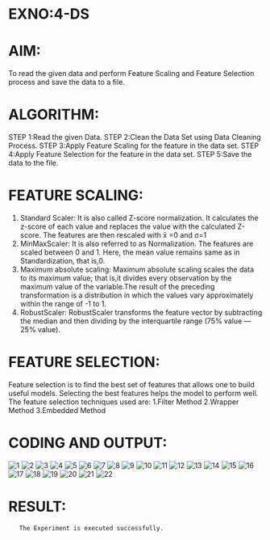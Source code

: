 # EXNO:4-DS
# AIM:
To read the given data and perform Feature Scaling and Feature Selection process and save the
data to a file.

# ALGORITHM:
STEP 1:Read the given Data.
STEP 2:Clean the Data Set using Data Cleaning Process.
STEP 3:Apply Feature Scaling for the feature in the data set.
STEP 4:Apply Feature Selection for the feature in the data set.
STEP 5:Save the data to the file.

# FEATURE SCALING:
1. Standard Scaler: It is also called Z-score normalization. It calculates the z-score of each value and replaces the value with the calculated Z-score. The features are then rescaled with x̄ =0 and σ=1
2. MinMaxScaler: It is also referred to as Normalization. The features are scaled between 0 and 1. Here, the mean value remains same as in Standardization, that is,0.
3. Maximum absolute scaling: Maximum absolute scaling scales the data to its maximum value; that is,it divides every observation by the maximum value of the variable.The result of the preceding transformation is a distribution in which the values vary approximately within the range of -1 to 1.
4. RobustScaler: RobustScaler transforms the feature vector by subtracting the median and then dividing by the interquartile range (75% value — 25% value).

# FEATURE SELECTION:
Feature selection is to find the best set of features that allows one to build useful models. Selecting the best features helps the model to perform well.
The feature selection techniques used are:
1.Filter Method
2.Wrapper Method
3.Embedded Method

# CODING AND OUTPUT:
![1](https://github.com/user-attachments/assets/622918cf-5f11-41fe-8adc-d108dcadcc25)
![2](https://github.com/user-attachments/assets/7fcb29bf-f0d6-4f42-b10e-f763a3899093)
![3](https://github.com/user-attachments/assets/9a7eb8bc-ef5c-413f-8d5b-18e90a5dee2b)
![4](https://github.com/user-attachments/assets/19a51ced-3234-4a60-bf75-63fabee5c566)
![5](https://github.com/user-attachments/assets/54365b4b-d75b-4c95-b62f-ecc6c299bc43)
![6](https://github.com/user-attachments/assets/4cd45a44-93c0-4c5e-b99c-d13a1f7ecf91)
![7](https://github.com/user-attachments/assets/9fd4db4f-0498-4961-9254-53105dad7375)
![8](https://github.com/user-attachments/assets/69bd9aaa-e6c6-4a63-a213-c63ea93e2612)
![9](https://github.com/user-attachments/assets/395f80eb-3acc-4f67-8f5f-c57c5b5a6810)
![10](https://github.com/user-attachments/assets/1e79b921-9cf3-46e5-88bf-036fc2780512)
![11](https://github.com/user-attachments/assets/770692c7-cd7c-40f7-89b7-9362b4239344)
![12](https://github.com/user-attachments/assets/13ea0d3c-522a-4ada-9948-aabdf88b6010)
![13](https://github.com/user-attachments/assets/3ab474ca-7a76-41c7-8dd2-fe179631896b)
![14](https://github.com/user-attachments/assets/6beee51a-5783-4ca6-a1ae-f14f375bb9ef)
![15](https://github.com/user-attachments/assets/a7fea813-aa34-40d2-93a5-346be8c27109)
![16](https://github.com/user-attachments/assets/29263502-ece6-4488-8311-ef901cf46b65)
![17](https://github.com/user-attachments/assets/9b6d4ba9-c0eb-42e2-9a3c-28476ea92108)
![18](https://github.com/user-attachments/assets/040bc484-0d93-4024-9590-f827b8ea0685)
![19](https://github.com/user-attachments/assets/8fb33b5e-5fb3-4990-943b-986b82ac3325)
![20](https://github.com/user-attachments/assets/43b52bd8-3c8b-403c-bfca-05bf62dfa485)
![21](https://github.com/user-attachments/assets/6efe2294-b986-4a3a-9566-aa20e51ca0c4)
![22](https://github.com/user-attachments/assets/f911877e-6dc8-4ea0-8fcb-1125aac12a99)


# RESULT:
       The Experiment is executed successfully.
